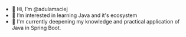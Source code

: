 - 👋 Hi, I’m @adulamaciej
- 👀 I’m interested in learning Java and it's ecosystem
- 🌱 I'm currently deepening my knowledge and practical application of Java in Spring Boot.

<!---
adulamaciej/adulamaciej is a ✨ special ✨ repository because its `README.md` (this file) appears on your GitHub profile.
You can click the Preview link to take a look at your changes.
--->
